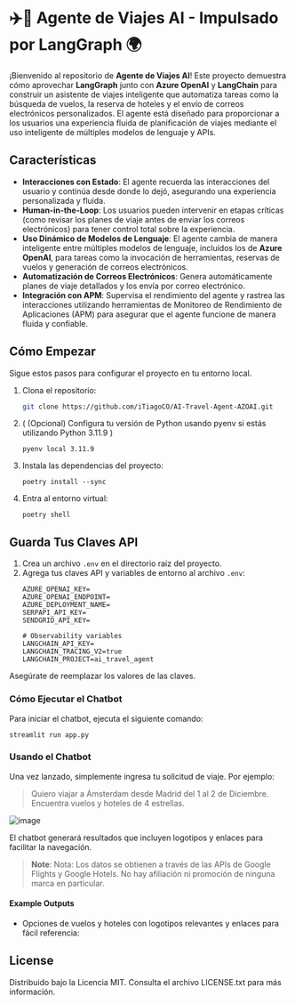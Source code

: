 # ✈️🧳 Agente de Viajes AI - Impulsado por LangGraph 🌍

¡Bienvenido al repositorio de **Agente de Viajes AI**! Este proyecto demuestra cómo aprovechar **LangGraph** junto con **Azure OpenAI** y **LangChain** para construir un asistente de viajes inteligente que automatiza tareas como la búsqueda de vuelos, la reserva de hoteles y el envío de correos electrónicos personalizados. El agente está diseñado para proporcionar a los usuarios una experiencia fluida de planificación de viajes mediante el uso inteligente de múltiples modelos de lenguaje y APIs.

## **Características**

- **Interacciones con Estado**: El agente recuerda las interacciones del usuario y continúa desde donde lo dejó, asegurando una experiencia personalizada y fluida.
- **Human-in-the-Loop**: Los usuarios pueden intervenir en etapas críticas (como revisar los planes de viaje antes de enviar los correos electrónicos) para tener control total sobre la experiencia.
- **Uso Dinámico de Modelos de Lenguaje**: El agente cambia de manera inteligente entre múltiples modelos de lenguaje, incluidos los de **Azure OpenAI**, para tareas como la invocación de herramientas, reservas de vuelos y generación de correos electrónicos.
- **Automatización de Correos Electrónicos**: Genera automáticamente planes de viaje detallados y los envía por correo electrónico.
- **Integración con APM**: Supervisa el rendimiento del agente y rastrea las interacciones utilizando herramientas de Monitoreo de Rendimiento de Aplicaciones (APM) para asegurar que el agente funcione de manera fluida y confiable.

## **Cómo Empezar**

Sigue estos pasos para configurar el proyecto en tu entorno local.

1. Clona el repositorio:
   ```bash
   git clone https://github.com/iTiagoCO/AI-Travel-Agent-AZOAI.git


1. ( (Opcional) Configura tu versión de Python usando pyenv si estás utilizando Python 3.11.9 )
   ```shell script
   pyenv local 3.11.9
   ```

1. Instala las dependencias del proyecto:
    ```shell script
    poetry install --sync
    ```

1. Entra al entorno virtual:
    ```shell script
    poetry shell
    ```

## **Guarda Tus Claves API**

1. Crea un archivo `.env` en el directorio raíz del proyecto. 
2. Agrega tus claves API y variables de entorno al archivo `.env`:
    ```plaintext
    AZURE_OPENAI_KEY=
    AZURE_OPENAI_ENDPOINT=
    AZURE_DEPLOYMENT_NAME=
    SERPAPI_API_KEY=
    SENDGRID_API_KEY=

    # Observability variables
    LANGCHAIN_API_KEY=
    LANGCHAIN_TRACING_V2=true
    LANGCHAIN_PROJECT=ai_travel_agent
    ```

Asegúrate de reemplazar los valores de las claves.

### Cómo Ejecutar el Chatbot
Para iniciar el chatbot, ejecuta el siguiente comando:
```
streamlit run app.py
```

### Usando el Chatbot
Una vez lanzado, simplemente ingresa tu solicitud de viaje. Por ejemplo:
> Quiero viajar a Ámsterdam desde Madrid del 1 al 2 de Diciembre. Encuentra vuelos y hoteles de 4 estrellas.

![image](https://github.com/user-attachments/assets/cd6377cf-0ece-4b87-8e47-25661a8714a7)


El chatbot generará resultados que incluyen logotipos y enlaces para facilitar la navegación.

> **Note**: Nota: Los datos se obtienen a través de las APIs de Google Flights y Google Hotels. No hay afiliación ni promoción de ninguna marca en particular.


#### Example Outputs

- Opciones de vuelos y hoteles con logotipos relevantes y enlaces para fácil referencia:



## License
Distribuido bajo la Licencia MIT. Consulta el archivo LICENSE.txt para más información.
